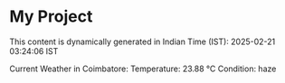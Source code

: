 # My Project

This content is dynamically generated in Indian Time (IST): 2025-02-21 03:24:06 IST


Current Weather in Coimbatore:
Temperature: 23.88 °C
Condition: haze
